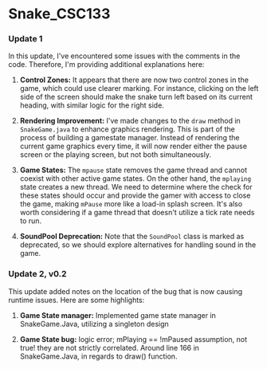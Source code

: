 # Snake_CSC133

### Update 1

In this update, I've encountered some issues with the comments in the code. Therefore, I'm providing additional explanations here:

1. **Control Zones:** It appears that there are now two control zones in the game, which could use clearer marking. For instance, clicking on the left side of the screen should make the snake turn left based on its current heading, with similar logic for the right side.


2. **Rendering Improvement:** I've made changes to the `draw` method in `SnakeGame.java` to enhance graphics rendering. This is part of the process of building a gamestate manager. Instead of rendering the current game graphics every time, it will now render either the pause screen or the playing screen, but not both simultaneously.


3. **Game States:** The `mpause` state removes the game thread and cannot coexist with other active game states. On the other hand, the `mplaying` state creates a new thread. We need to determine where the check for these states should occur and provide the gamer with access to close the game, making `mPause` more like a load-in splash screen. It's also worth considering if a game thread that doesn't utilize a tick rate needs to run.


5. **SoundPool Deprecation:** Note that the `SoundPool` class is marked as deprecated, so we should explore alternatives for handling sound in the game.

### Update 2, v0.2

This update added notes on the location of the bug that is now causing runtime issues. Here are some highlights:

1. **Game State manager:** Implemented game state manager in SnakeGame.Java, utilizing a singleton design


2. **Game State bug:** logic error; mPlaying == !mPaused assumption, not true! they are not strictly correlated.
    Around line 166 in SnakeGame.Java, in regards to draw() function.